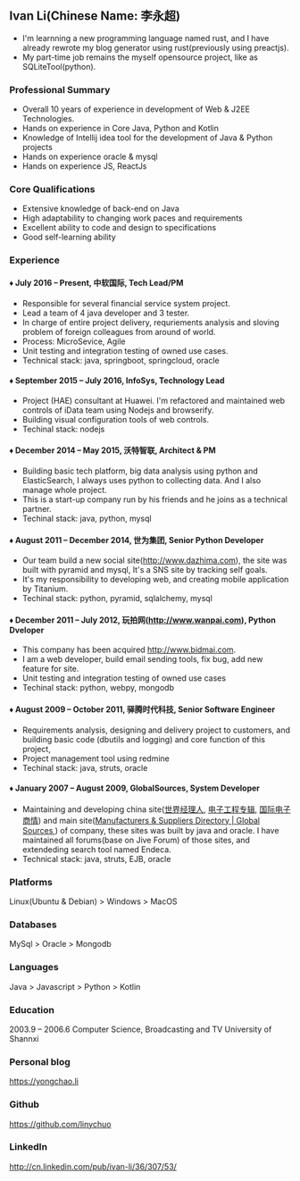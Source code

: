 ## Ivan Li(Chinese Name: 李永超)

- I'm learnning a new programming language named rust, and I have already rewrote my blog generator using rust(previously using preactjs).
- My part-time job remains the myself opensource project, like as SQLiteTool(python).

### Professional Summary
- Overall 10 years of experience in development of Web & J2EE Technologies.
- Hands on experience in Core Java, Python and Kotlin
- Knowledge of Intellij idea tool for the development of Java & Python projects
- Hands on experience oracle & mysql
- Hands on experience JS, ReactJs

### Core Qualifications
- Extensive knowledge of back-end on Java
- High adaptability to changing work paces and requirements
- Excellent ability to code and design to specifications
- Good self-learning ability

### Experience
#### &diams; July 2016 – Present, 中软国际, Tech Lead/PM
- Responsible for several financial service system project.
- Lead a team of 4 java developer and 3 tester.
- In charge of entire project delivery, requriements analysis and sloving problem of foreign colleagues from around of world.
- Process: MicroSevice, Agile
- Unit testing and integration testing of owned use cases.
- Technical stack: java, springboot, springcloud, oracle

#### &diams; September 2015 – July 2016, InfoSys, Technology Lead
- Project (HAE) consultant at Huawei. I'm refactored and maintained web controls of iData team using Nodejs and browserify.
- Building visual configuration tools of web controls.
- Techinal stack: nodejs

#### &diams; December 2014 – May 2015,  沃特智联, Architect & PM
- Building basic tech platform, big data analysis using python and ElasticSearch, I always uses python to collecting data. And I also manage whole project.
- This is a start-up company run by his friends and he joins as a technical partner.
- Techinal stack: java, python, mysql

#### &diams; August 2011 – December 2014, 世为集团, Senior Python Developer
- Our team build a new social site(http://www.dazhima.com), the site was built with pyramid and mysql, It's a SNS site by tracking self goals.
- It's my responsibility to developing web, and creating mobile application by Titanium.
- Techinal stack: python, pyramid, sqlalchemy, mysql

#### &diams; December 2011 – July 2012, 玩拍网(http://www.wanpai.com), Python Dveloper
- This company has been acquired http://www.bidmai.com.
- I am a web developer, build email sending tools, fix bug, add new feature for site.
- Unit testing and integration testing of owned use cases
- Techinal stack: python, webpy, mongodb

#### &diams; August 2009 – October 2011, 驿腾时代科技, Senior Software Engineer
- Requirements analysis, designing and delivery project to customers, and building basic code (dbutils and logging) and core function of this project,
- Project management tool using redmine
- Techinal stack: java, struts, oracle

#### &diams; January 2007 – August 2009, GlobalSources,  System Developer
- Maintaining and developing china site([世界经理人](http://www.ceconline.com), [电子工程专辑](http://www.eet-china.com), [国际电子商情](http://www.esmchina.com)) and main site([Manufacturers &amp; Suppliers Directory | Global Sources ](http://www.globalsources.com)) of company, these sites was built by java and oracle. I have maintained all forums(base on Jive Forum) of those sites, and extendeding search tool named Endeca.
- Technical stack: java, struts, EJB, oracle

### Platforms
Linux(Ubuntu & Debian) > Windows > MacOS

### Databases
MySql > Oracle > Mongodb

### Languages
Java > Javascript  > Python  > Kotlin

### Education
2003.9    –  2006.6    Computer Science, Broadcasting and TV University of Shannxi

### Personal blog
https://yongchao.li

### Github
https://github.com/linychuo

### LinkedIn
http://cn.linkedin.com/pub/ivan-li/36/307/53/

